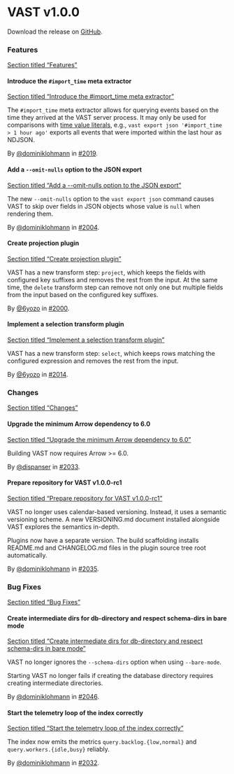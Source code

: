 # VAST v1.0.0

Download the release on [GitHub](https://github.com/tenzir/tenzir/releases/tag/v1.0.0).

### Features

[Section titled “Features”](#features)

#### Introduce the `#import_time` meta extractor

[Section titled “Introduce the #import\_time meta extractor”](#introduce-the-import_time-meta-extractor)

The `#import_time` meta extractor allows for querying events based on the time they arrived at the VAST server process. It may only be used for comparisons with [time value literals](https://vast.io/docs/understand/query-language/expressions#values), e.g., `vast export json '#import_time > 1 hour ago'` exports all events that were imported within the last hour as NDJSON.

By [@dominiklohmann](https://github.com/dominiklohmann) in [#2019](https://github.com/tenzir/tenzir/pull/2019).

#### Add a `--omit-nulls` option to the JSON export

[Section titled “Add a --omit-nulls option to the JSON export”](#add-a---omit-nulls-option-to-the-json-export)

The new `--omit-nulls` option to the `vast export json` command causes VAST to skip over fields in JSON objects whose value is `null` when rendering them.

By [@dominiklohmann](https://github.com/dominiklohmann) in [#2004](https://github.com/tenzir/tenzir/pull/2004).

#### Create projection plugin

[Section titled “Create projection plugin”](#create-projection-plugin)

VAST has a new transform step: `project`, which keeps the fields with configured key suffixes and removes the rest from the input. At the same time, the `delete` transform step can remove not only one but multiple fields from the input based on the configured key suffixes.

By [@6yozo](https://github.com/6yozo) in [#2000](https://github.com/tenzir/tenzir/pull/2000).

#### Implement a selection transform plugin

[Section titled “Implement a selection transform plugin”](#implement-a-selection-transform-plugin)

VAST has a new transform step: `select`, which keeps rows matching the configured expression and removes the rest from the input.

By [@6yozo](https://github.com/6yozo) in [#2014](https://github.com/tenzir/tenzir/pull/2014).

### Changes

[Section titled “Changes”](#changes)

#### Upgrade the minimum Arrow dependency to 6.0

[Section titled “Upgrade the minimum Arrow dependency to 6.0”](#upgrade-the-minimum-arrow-dependency-to-60)

Building VAST now requires Arrow >= 6.0.

By [@dispanser](https://github.com/dispanser) in [#2033](https://github.com/tenzir/tenzir/pull/2033).

#### Prepare repository for VAST v1.0.0-rc1

[Section titled “Prepare repository for VAST v1.0.0-rc1”](#prepare-repository-for-vast-v100-rc1)

VAST no longer uses calendar-based versioning. Instead, it uses a semantic versioning scheme. A new VERSIONING.md document installed alongside VAST explores the semantics in-depth.

Plugins now have a separate version. The build scaffolding installs README.md and CHANGELOG.md files in the plugin source tree root automatically.

By [@dominiklohmann](https://github.com/dominiklohmann) in [#2035](https://github.com/tenzir/tenzir/pull/2035).

### Bug Fixes

[Section titled “Bug Fixes”](#bug-fixes)

#### Create intermediate dirs for db-directory and respect schema-dirs in bare mode

[Section titled “Create intermediate dirs for db-directory and respect schema-dirs in bare mode”](#create-intermediate-dirs-for-db-directory-and-respect-schema-dirs-in-bare-mode)

VAST no longer ignores the `--schema-dirs` option when using `--bare-mode`.

Starting VAST no longer fails if creating the database directory requires creating intermediate directories.

By [@dominiklohmann](https://github.com/dominiklohmann) in [#2046](https://github.com/tenzir/tenzir/pull/2046).

#### Start the telemetry loop of the index correctly

[Section titled “Start the telemetry loop of the index correctly”](#start-the-telemetry-loop-of-the-index-correctly)

The index now emits the metrics `query.backlog.{low,normal}` and `query.workers.{idle,busy}` reliably.

By [@dominiklohmann](https://github.com/dominiklohmann) in [#2032](https://github.com/tenzir/tenzir/pull/2032).